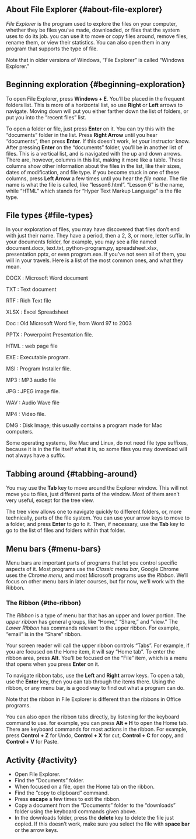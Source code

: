 About File Explorer {#about-file-explorer}
-------------------

*File Explorer* is the program used to explore the files on your
computer, whether they be files you’ve made, downloaded, or files that
the system uses to do its job. you can use it to move or copy files
around, remove files, rename them, or view their statistics. You can
also open them in any program that supports the type of file.

<aside markdown="1">

Note that in older versions of Windows, “File Explorer” is called
“Windows Explorer.”

</aside>

Beginning exploration {#beginning-exploration}
---------------------

To open File Explorer, press **Windows + E**. You’ll be placed in the
frequent folders list. This is more of a horizontal list, so use
**Right** or **Left** arrows to navigate. Moving down will put you
either farther down the list of folders, or put you into the “recent
files” list.

To open a folder or file, just press **Enter** on it. You can try this
with the “documents” folder in the list. Press **Right Arrow** until you
hear “documents”, then press **Enter**. If this doesn’t work, let your
instructor know. After pressing **Enter** on the “documents” folder,
you’ll be in another list of files. This is a vertical list, and is
navigated with the up and down arrows. There are, however, columns in
this list, making it more like a table. These columns show other
information about the files in the list, like their sizes, dates of
modification, and file type. if you become stuck in one of these
columns, press **Left Arrow** a few times until you hear the *file
name*. The file name is what the file is called, like “lesson6.html”.
“Lesson 6” is the name, while “HTML” which stands for “Hyper Text Markup
Language” is the file type.

File types {#file-types}
----------

In your exploration of files, you may have discovered that files don’t
end with just their name. They have a period, then a 2, 3, or more,
letter suffix. In your documents folder, for example, you may see a file
named document.docx, text.txt, python-program.py, spreadsheet.xlsx,
presentation.pptx, or even program.exe. If you’ve not seen all of them,
you will in your travels. Here is a list of the most common ones, and
what they mean.

DOCX
:   Microsoft Word document

TXT
:   Text document

RTF
:   Rich Text file

XLSX
:   Excel Spreadsheet

Doc
:   Old Microsoft Word file, from Word 97 to 2003

PPTX
:   Powerpoint Presentation file.

HTML
:   web page file

EXE
:   Executable program.

MSI
:   Program Installer file.

MP3
:   MP3 audio file

JPG
:   JPEG image file.

WAV
:   Audio Wave file

MP4
:   Video file.

DMG
:   Disk Image; this usually contains a program made for Mac computers.

Some operating systems, like Mac and Linux, do not need file type
suffixes, because it is in the file itself what it is, so some files you
may download will not always have a suffix.

Tabbing around {#tabbing-around}
--------------

You may use the **Tab** key to move around the Explorer window. This
will not move you to files, just different parts of the window. Most of
them aren’t very useful, except for the tree view.

The tree view allows one to navigate quickly to different folders, or,
more technically, parts of the file system. You can use your arrow keys
to move to a folder, and press **Enter** to go to it. Then, if
necessary, use the **Tab** key to go to the list of files and folders
within that folder.

Menu bars {#menu-bars}
---------

Menu bars are important parts of programs that let you control specific
aspects of it. Most programs use the *Classic menu bar*, Google Chrome
uses the *Chrome menu*, and most Microsoft programs use the *Ribbon*.
We’ll focus on other menu bars in later courses, but for now, we’ll work
with the Ribbon.

### The Ribbon {#the-ribbon}

The *Ribbon* is a type of menu bar that has an upper and lower portion.
The *upper ribbon* has general groups, like “Home,” “Share,” and “view.”
The *Lower Ribbon* has commands relevant to the upper ribbon. For
example, “email” is in the “Share” ribbon.

Your screen reader will call the upper ribbon controls “Tabs”. For
example, if you are focused on the Home item, it will say “Home tab”. To
enter the ribbon area, press **Alt**. You’ll be focused on the “File”
item, which is a menu that opens when you press **Enter** on it.

To navigate ribbon tabs, use the **Left** and **Right** arrow keys. To
open a tab, use the **Enter** key, then you can tab through the items
there. Using the ribbon, or any menu bar, is a good way to find out what
a program can do.

<aside markdown="1">

Note that the ribbon in File Explorer is different than the ribbons in
Office programs.

</aside>

You can also open the ribbon tabs directly, by listening for the
keyboard command to use. for example, you can press **Alt + H** to open
the Home tab. There are keyboard commands for most actions in the
ribbon. For example, press **Control + Z** for Undo, **Control + X** for
cut, **Control + C** for copy, and **Control + V** for Paste.

Activity {#activity}
--------

-   Open File Explorer.
-   Find the “Documents” folder.
-   When focused on a file, open the Home tab on the ribbon.
-   Find the “copy to clipboard” command.
-   Press **escape** a few times to exit the ribbon.
-   Copy a document from the “Documents” folder to the “downloads”
    folder using the keyboard commands given above.
-   In the downloads folder, press the **delete** key to delete the file
    just copied. If this doesn’t work, make sure you select the file
    with **space bar** or the arrow keys.
